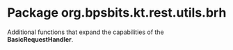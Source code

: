 # Package org.bpsbits.kt.rest.utils.brh

Additional functions that expand the capabilities of the **BasicRequestHandler**.